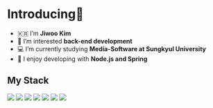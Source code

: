 <h1>Introducing👋</h1>


- 🇰🇷 I’m **Jiwoo Kim**
- 🌱 I’m interested **back-end development**
- 💻 I’m currently studying **Media-Software at Sungkyul University**
- 🚀 I enjoy developing with **Node.js and Spring**

<h2> My Stack </h2>

<span>
  <img src="https://img.shields.io/badge/Spring-6DB33F?style=flat&logo=Spring&logoColor=ffffff" />
</span>
<span>
  <img src="https://img.shields.io/badge/Express-000000?style=flat&logo=Express&logoColor=ffffff" />
</span>
<span>
  <img src="https://img.shields.io/badge/Flask-000000?style=flat&logo=Flask&logoColor=ffffff" />
</span>
<!-- <span>
  <img src="https://img.shields.io/badge/HTML5-E34F26?style=flat&logo=HTML5&logoColor=ffffff" />
</span>
<span>
  <img src="https://img.shields.io/badge/CSS3-1572B6?style=flat&logo=CSS3&logoColor=ffffff" />
</span> -->
<!-- <span>
  <img src="https://img.shields.io/badge/JavaScript-F7DF1E?style=flat&logo=JavaScript&logoColor=ffffff" />
</span>
<span>
  <img src="https://img.shields.io/badge/Python-3776AB?style=flat&logo=Python&logoColor=ffffff" />
</span>
<span>
  <img src="https://img.shields.io/badge/Node.js-339933?style=flat&logo=Node.js&logoColor=ffffff" />
</span> -->

<span>
  <img src="https://img.shields.io/badge/npm-CB3837?style=flat&logo=npm&logoColor=ffffff" />
</span>
<span>
  <img src="https://img.shields.io/badge/Mysql-4479A1?style=flat&logo=Mysql&logoColor=ffffff" />
</span>
<span>
  <img src="https://img.shields.io/badge/SQLite-003B57?style=flat&logo=SQLite&logoColor=ffffff" />
</span>
<span>
  <img src="https://img.shields.io/badge/Redis-DC382D?style=flat&logo=Redis&logoColor=ffffff" />
</span>





